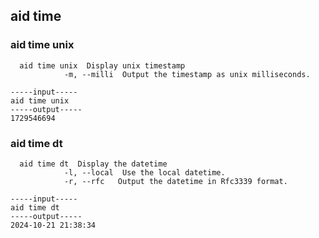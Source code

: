 ## aid time

### aid time unix
```
  aid time unix  Display unix timestamp
            -m, --milli  Output the timestamp as unix milliseconds.

-----input-----
aid time unix 
-----output-----
1729546694
```          

### aid time dt
```
  aid time dt  Display the datetime
            -l, --local  Use the local datetime.
            -r, --rfc   Output the datetime in Rfc3339 format.

-----input-----
aid time dt
-----output-----
2024-10-21 21:38:34
```